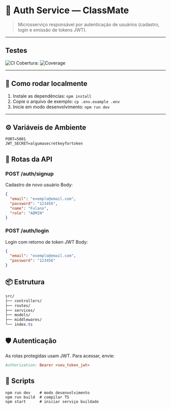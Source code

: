 # 🔐 Auth Service — ClassMate

> Microsserviço responsável por autenticação de usuários (cadastro, login e emissão de tokens JWT).


---

## Testes

![CI](https://github.com/supiacenti/classmate-auth-service/actions/workflows/ci.yml/badge.svg)
Cobertura: ![Coverage](https://img.shields.io/badge/coverage-100%25-brightgreen)

---

## 🚀 Como rodar localmente

1. Instale as dependências: `npm install`  
2. Copie o arquivo de exemplo: `cp .env.example .env`  
3. Inicie em modo desenvolvimento: `npm run dev`

---

## ⚙️ Variáveis de Ambiente

```
PORT=5001
JWT_SECRET=algumasecretkeyfortoken
```

## 🧪 Rotas da API

### POST /auth/signup
Cadastro de novo usuário
Body:

``` json
{
  "email": "exemplo@email.com",
  "password": "123456",
  "name": "Fulano",
  "role": "ADMIN"
}
```

### POST /auth/login
Login com retorno de token JWT
Body:

``` json
{
  "email": "exemplo@email.com",
  "password": "123456"
}
```

## 📦 Estrutura

``` css
src/
├── controllers/
├── routes/
├── services/
├── models/
├── middlewares/
└── index.ts
```

## 🛡️ Autenticação

As rotas protegidas usam JWT. Para acessar, envie:

``` makefile
Authorization: Bearer <seu_token_jwt>
```

## 🧰 Scripts

```
npm run dev    # modo desenvolvimento
npm run build  # compilar TS
npm start      # iniciar serviço buildado
```